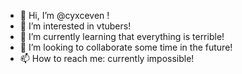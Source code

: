 - 👋 Hi, I’m @cyxceven !
- 👀 I’m interested in vtubers!
- 🌱 I’m currently learning that everything is terrible!
- 💞️ I’m looking to collaborate some time in the future!
- 📫 How to reach me: currently impossible!

<!---
cyxceven/cyxceven is a ✨ special ✨ repository because its `README.md` (this file) appears on your GitHub profile.
You can click the Preview link to take a look at your changes.
--->
